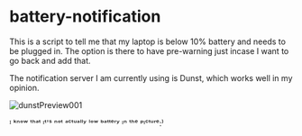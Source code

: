 # battery-notification

This is a script to tell me that my laptop is below 10% battery and needs to be plugged in. 
The option is there to have pre-warning just incase I want to go back and add that.

The notification server I am currently using is Dunst, which works well in my opinion.

![dunstPreview001](https://i.imgur.com/yBb5BrM.png)

ᴵ ᵏⁿᵒʷ ᵗʰᵃᵗ ᶦᵗ'ˢ ⁿᵒᵗ ᵃᶜᵗᵘᵃˡˡʸ ˡᵒʷ ᵇᵃᵗᵗᵉʳʸ ᶦⁿ ᵗʰᵉ ᵖᶦᶜᵗᵘʳᵉ:⁾
